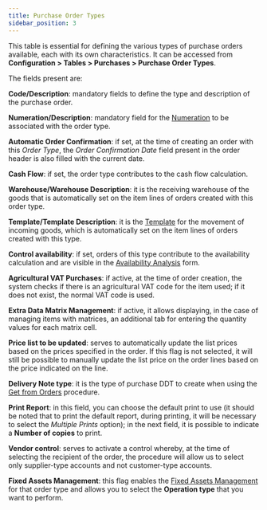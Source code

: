 ```yaml
---
title: Purchase Order Types 
sidebar_position: 3
---
```


This table is essential for defining the various types of purchase orders available, each with its own characteristics. It can be accessed from **Configuration > Tables > Purchases > Purchase Order Types**.

The fields present are:

**Code/Description**: mandatory fields to define the type and description of the purchase order.

**Numeration/Description**: mandatory field for the [Numeration](/docs/configurations/tables/fluentis-numerations) to be associated with the order type.

**Automatic Order Confirmation**: if set, at the time of creating an order with this *Order Type*, the *Order Confirmation Date* field present in the order header is also filled with the current date.

**Cash Flow**: if set, the order type contributes to the cash flow calculation.

**Warehouse/Warehouse Description**: it is the receiving warehouse of the goods that is automatically set on the item lines of orders created with this order type.

**Template/Template Description**: it is the [Template](/docs/configurations/tables/logistics/warehouse-templates) for the movement of incoming goods, which is automatically set on the item lines of orders created with this type.

**Control availability**: if set, orders of this type contribute to the availability calculation and are visible in the [Availability Analysis](/docs/erp-home/registers/items/availability-analysis) form.

**Agricultural VAT Purchases**: if active, at the time of order creation, the system checks if there is an agricultural VAT code for the item used; if it does not exist, the normal VAT code is used.

**Extra Data Matrix Management**: if active, it allows displaying, in the case of managing items with matrices, an additional tab for entering the quantity values for each matrix cell.

**Price list to be updated**: serves to automatically update the list prices based on the prices specified in the order. If this flag is not selected, it will still be possible to manually update the list price on the order lines based on the price indicated on the line.

**Delivery Note type**: it is the type of purchase DDT to create when using the [Get from Orders](/docs/purchase/purchase-delivery-note/procedures/create-delivery-notes-from-orders) procedure.

**Print Report**: in this field, you can choose the default print to use (it should be noted that to print the default report, during printing, it will be necessary to select the *Multiple Prints* option); in the next field, it is possible to indicate a **Number of copies** to print.

**Vendor control**: serves to activate a control whereby, at the time of selecting the recipient of the order, the procedure will allow us to select only supplier-type accounts and not customer-type accounts.

**Fixed Assets Management**: this flag enables the [Fixed Assets Management](/docs/finance-area/fixed-assets/general-overview) for that order type and allows you to select the **Operation type** that you want to perform.